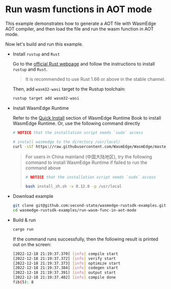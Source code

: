 # Run wasm functions in AOT mode

This example demonstrates how to generate a AOT file with WasmEdge AOT compiler, and then load the file and run the wasm function in AOT mode.

Now let's build and run this example.

- Install `rustup` and `Rust`

  Go to the [official Rust webpage](https://www.rust-lang.org/tools/install) and follow the instructions to install `rustup` and `Rust`.

  > It is recommended to use Rust 1.66 or above in the stable channel.

  Then, add `wasm32-wasi` target to the Rustup toolchain:

  ```bash
  rustup target add wasm32-wasi
  ```

- Install WasmEdge Runtime

  Refer to the [Quick Install](https://wasmedge.org/book/en/quick_start/install.html#quick-install) section of WasmEdge Runtime Book to install WasmEdge Runtime. Or, use the following command directly

  ```bash
  # NOTICE that the installation script needs `sudo` access

  # install wasmedge to the directory /usr/local/
  curl -sSf https://raw.githubusercontent.com/WasmEdge/WasmEdge/master/utils/install.sh | bash -s -- -v 0.12.0 -p /usr/local
  ```

  > For users in China mainland (中国大陆地区), try the following command to install WasmEdge Runtime if failed to run the command above
  >
  > ```bash
  > # NOTICE that the installation script needs `sudo` access
  >
  > bash install_zh.sh -v 0.12.0 -p /usr/local
  > ```

- Download example

  ```bash
  git clone git@github.com:second-state/wasmedge-rustsdk-examples.git
  cd wasmedge-rustsdk-examples/run-wasm-func-in-aot-mode
  ```

- Build & run

  ```bash
  cargo run
  ```

  If the command runs successfully, then the following result is printed out on the screen:

  ```bash
  [2022-12-18 21:19:37.370] [info] compile start
  [2022-12-18 21:19:37.372] [info] verify start
  [2022-12-18 21:19:37.373] [info] optimize start
  [2022-12-18 21:19:37.384] [info] codegen start
  [2022-12-18 21:19:37.391] [info] output start
  [2022-12-18 21:19:37.402] [info] compile done
  fib(5): 8
  ```

